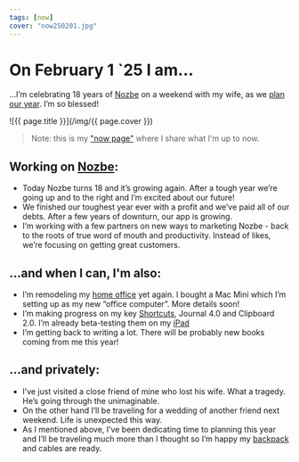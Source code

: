 ```yaml
---
tags: [now]
cover: "now250201.jpg"
---
```


# On February 1 `25 I am…

…I’m celebrating 18 years of [Nozbe][n] on a weekend with my wife, as we [plan our year](/pl/wedwoje/). I’m so blessed!

<!--More-->

![{{ page.title }}](/img/{{ page.cover }})

> Note: this is my ["now page"](/now) where I share what I'm up to now.

## Working on [Nozbe][n]:

* Today Nozbe turns 18 and it’s growing again. After a tough year we’re going up and to the right and I’m excited about our future!
* We finished our toughest year ever with a profit and we’ve paid all of our debts. After a few years of downturn, our app is growing.
* I’m working with a few partners on new ways to marketing Nozbe - back to the roots of true word of mouth and productivity. Instead of likes, we’re focusing on getting great customers.

## …and when I can, I'm also:

* I’m remodeling my [home office](/office) yet again. I bought a Mac Mini which I’m setting up as my new “office computer”. More details soon!
* I’m making progress on my key [Shortcuts](/shortcuts), Journal 4.0 and Clipboard 2.0. I’m already beta-testing them on my [iPad](/ipadonly)
* I’m getting back to writing a lot. There will be probably new books coming from me this year!

## …and privately:

* I’ve just visited a close friend of mine who lost his wife. What a tragedy. He’s going through the unimaginable.
* On the other hand I’ll be traveling for a wedding of another friend next weekend. Life is unexpected this way.
* As I mentioned above, I’ve been dedicating time to planning this year and I’ll be traveling much more than I thought so I’m happy my [backpack](/backpack) and cables are ready.


[n]: https://michael.gratis/nozbe
[np]: https://michael.gratis/nozbepersonal